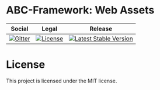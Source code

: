 # ABC-Framework: Web Assets

<table>
<thead>
<tr>
<th>Social</th>
<th>Legal</th>
<th>Release</th>
</tr>
</thead>
<tbody>
<tr>
<td>
<a href="https://gitter.im/SetBased/php-abc?utm_source=badge&utm_medium=badge&utm_campaign=pr-badge"><img src="https://badges.gitter.im/SetBased/php-abc.svg" alt="Gitter"/></a>
</td>
<td>
<a href="https://packagist.org/packages/setbased/abc-web-assets"><img src="https://poser.pugx.org/setbased/abc-web-assets/license" alt="License"/></a>
</td>
<td>
<a href="https://packagist.org/packages/setbased/abc-web-assets"><img src="https://poser.pugx.org/setbased/abc-web-assets/v/stable" alt="Latest Stable Version"/></a>
</td>
</tr>
</tbody>
</table>


#  License

This project is licensed under the MIT license.

